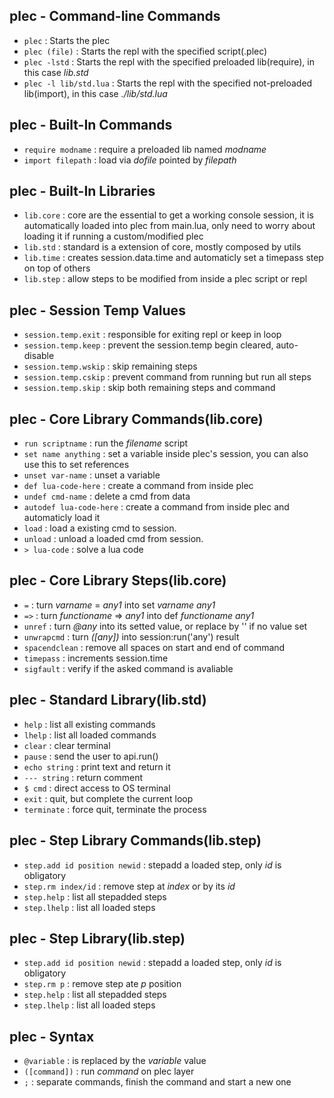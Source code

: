 ## plec - Command-line Commands

- `plec` : Starts the plec
- `plec (file)` : Starts the repl with the specified script(.plec)
- `plec -lstd` : Starts the repl with the specified preloaded lib(require), in this case _lib.std_
- `plec -l lib/std.lua` : Starts the repl with the specified not-preloaded lib(import), in this case _./lib/std.lua_

## plec - Built-In Commands

- `require modname` : require a preloaded lib named _modname_
- `import filepath` : load via _dofile_ pointed by _filepath_

## plec - Built-In Libraries

- `lib.core` : core are the essential to get a working console session, it is automatically loaded into plec from main.lua, only need to worry about loading it if running a custom/modified plec
- `lib.std` : standard is a extension of core, mostly composed by utils
- `lib.time` : creates session.data.time and automaticly set a timepass step on top of others
- `lib.step` : allow steps to be modified from inside a plec script or repl

## plec - Session Temp Values

- `session.temp.exit` : responsible for exiting repl or keep in loop
- `session.temp.keep` : prevent the session.temp begin cleared, auto-disable
- `session.temp.wskip` : skip remaining steps
- `session.temp.cskip` : prevent command from running but run all steps
- `session.temp.skip` : skip both remaining steps and command

## plec - Core Library Commands(lib.core)

- `run scriptname` : run the _filename_ script
- `set name anything` : set a variable inside plec's session, you can also use this to set references
- `unset var-name` : unset a variable
- `def lua-code-here` : create a command from inside plec
- `undef cmd-name` : delete a cmd from data
- `autodef lua-code-here` : create a command from inside plec and automaticly load it
- `load` : load a existing cmd to session.
- `unload` : unload a loaded cmd from session.
- `> lua-code` : solve a lua code

## plec - Core Library Steps(lib.core)

- `=` : turn _varname_ = _any1_ into set _varname_ _any1_
- `=>` : turn _functioname_ => _any1_ into def _functioname_ _any1_
- `unref` : turn _@any_ into its setted value, or replace by '' if no value set
- `unwrapcmd` : turn _([any])_ into session:run('any') result
- `spacendclean` : remove all spaces on start and end of command
- `timepass` : increments session.time
- `sigfault` : verify if the asked command is avaliable

## plec - Standard Library(lib.std)

- `help` : list all existing commands
- `lhelp` : list all loaded commands
- `clear` : clear terminal
- `pause` : send the user to api.run()
- `echo string` : print text and return it
- `--- string` : return comment
- `$ cmd` : direct access to OS terminal
- `exit` : quit, but complete the current loop
- `terminate` : force quit, terminate the process

## plec - Step Library Commands(lib.step)

- `step.add id position newid` : stepadd a loaded step, only _id_ is obligatory
- `step.rm index/id` : remove step at _index_ or by its _id_
- `step.help` : list all stepadded steps
- `step.lhelp` : list all loaded steps

## plec - Step Library(lib.step)

- `step.add id position newid` : stepadd a loaded step, only _id_ is obligatory
- `step.rm p` : remove step ate _p_ position
- `step.help` : list all stepadded steps
- `step.lhelp` : list all loaded steps

## plec - Syntax

- `@variable` : is replaced by the _variable_ value
- `([command])` : run _command_ on plec layer
- `;` : separate commands, finish the command and start a new one
